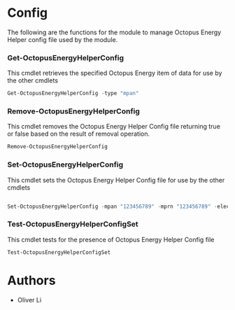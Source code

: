 # Config

The following are the functions for the module to manage Octopus Energy Helper config file used by the module.

### Get-OctopusEnergyHelperConfig
This cmdlet retrieves the specified Octopus Energy item of data for use by the other cmdlets

```powershell
Get-OctopusEnergyHelperConfig -type "mpan"
```

### Remove-OctopusEnergyHelperConfig
This cmdlet removes the Octopus Energy Helper Config file returning true or false based on the result of removal operation.

```powershell
Remove-OctopusEnergyHelperConfig
```

### Set-OctopusEnergyHelperConfig
This cmdlet sets the Octopus Energy Helper Config file for use by the other cmdlets

```powershell

Set-OctopusEnergyHelperConfig -mpan "123456789" -mprn "123456789" -elec_serial_number "E123456789" -gas_serial_number "G123456789"
```

### Test-OctopusEnergyHelperConfigSet
This cmdlet tests for the presence of Octopus Energy Helper Config file

```powershell
Test-OctopusEnergyHelperConfigSet
```

# Authors
- Oliver Li
